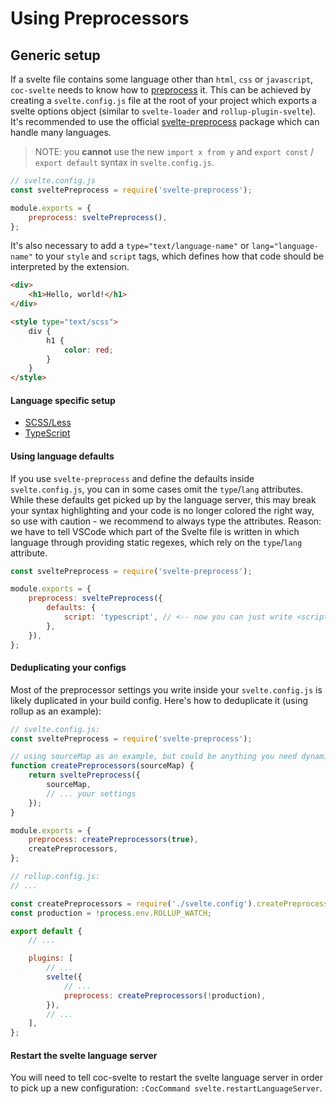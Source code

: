# Using Preprocessors

## Generic setup

If a svelte file contains some language other than `html`, `css` or `javascript`, `coc-svelte` needs to know how to [preprocess](https://svelte.dev/docs#svelte_preprocess) it. This can be achieved by creating a `svelte.config.js` file at the root of your project which exports a svelte options object (similar to `svelte-loader` and `rollup-plugin-svelte`). It's recommended to use the official [svelte-preprocess](https://github.com/sveltejs/svelte-preprocess) package which can handle many languages.

> NOTE: you __cannot__ use the new `import x from y` and `export const` / `export default` syntax in `svelte.config.js`.

```js
// svelte.config.js
const sveltePreprocess = require('svelte-preprocess');

module.exports = {
    preprocess: sveltePreprocess(),
};
```

It's also necessary to add a `type="text/language-name"` or `lang="language-name"` to your `style` and `script` tags, which defines how that code should be interpreted by the extension.

```html
<div>
    <h1>Hello, world!</h1>
</div>

<style type="text/scss">
    div {
        h1 {
            color: red;
        }
    }
</style>
```

#### Language specific setup

-   [SCSS/Less](./scss-less.md)
-   [TypeScript](./typescript.md)

#### Using language defaults

If you use `svelte-preprocess` and define the defaults inside `svelte.config.js`, you can in some cases omit the `type`/`lang` attributes. While these defaults get picked up by the language server, this may break your syntax highlighting and your code is no longer colored the right way, so use with caution - we recommend to always type the attributes. Reason: we have to tell VSCode which part of the Svelte file is written in which language through providing static regexes, which rely on the `type`/`lang` attribute.

```js
const sveltePreprocess = require('svelte-preprocess');

module.exports = {
    preprocess: sveltePreprocess({
        defaults: {
            script: 'typescript', // <-- now you can just write <script>let typingsAllowed: string;</script>
        },
    }),
};
```

#### Deduplicating your configs

Most of the preprocessor settings you write inside your `svelte.config.js` is likely duplicated in your build config. Here's how to deduplicate it (using rollup as an example):

```js
// svelte.config.js:
const sveltePreprocess = require('svelte-preprocess');

// using sourceMap as an example, but could be anything you need dynamically
function createPreprocessors(sourceMap) {
    return sveltePreprocess({
        sourceMap,
        // ... your settings
    });
}

module.exports = {
    preprocess: createPreprocessors(true),
    createPreprocessors,
};
```

```js
// rollup.config.js:
// ...

const createPreprocessors = require('./svelte.config').createPreprocessors;
const production = !process.env.ROLLUP_WATCH;

export default {
    // ...

    plugins: [
        // ...
        svelte({
            // ...
            preprocess: createPreprocessors(!production),
        }),
        // ...
    ],
};
```

#### Restart the svelte language server

You will need to tell coc-svelte to restart the svelte language server in order to pick up a new configuration: `:CocCommand svelte.restartLanguageServer`.
